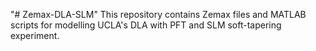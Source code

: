 "# Zemax-DLA-SLM" 
This repository contains Zemax files and MATLAB scripts for modelling UCLA's DLA with PFT and SLM soft-tapering experiment.
